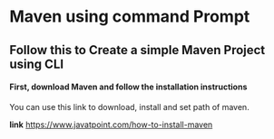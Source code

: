 # Maven using command Prompt

##  Follow this to Create a simple Maven Project using CLI

#### First, download Maven and follow the installation instructions
You can use this link to download, install and set path of maven.

**link** https://www.javatpoint.com/how-to-install-maven

